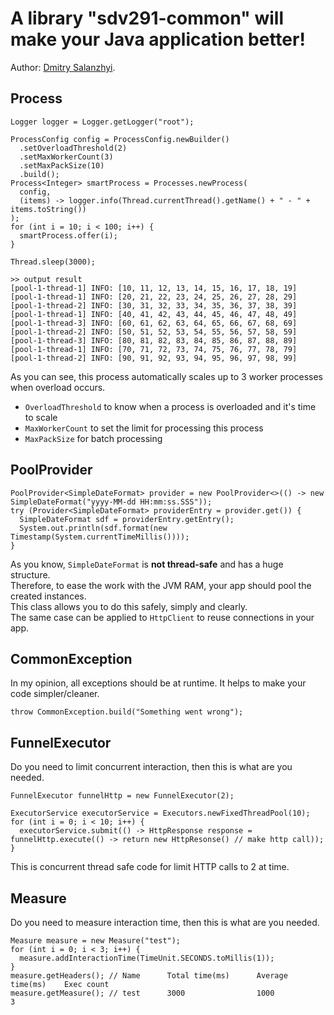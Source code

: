 # A library "sdv291-common" will make your Java application better!
Author: [Dmitry Salanzhyi](https://sdv291.com).

## Process
```
Logger logger = Logger.getLogger("root");

ProcessConfig config = ProcessConfig.newBuilder()
  .setOverloadThreshold(2)
  .setMaxWorkerCount(3)
  .setMaxPackSize(10)
  .build();
Process<Integer> smartProcess = Processes.newProcess(
  config,
  (items) -> logger.info(Thread.currentThread().getName() + " - " + items.toString())
);
for (int i = 10; i < 100; i++) {
  smartProcess.offer(i);
}

Thread.sleep(3000);

>> output result
[pool-1-thread-1] INFO: [10, 11, 12, 13, 14, 15, 16, 17, 18, 19]
[pool-1-thread-1] INFO: [20, 21, 22, 23, 24, 25, 26, 27, 28, 29]
[pool-1-thread-2] INFO: [30, 31, 32, 33, 34, 35, 36, 37, 38, 39]
[pool-1-thread-1] INFO: [40, 41, 42, 43, 44, 45, 46, 47, 48, 49]
[pool-1-thread-3] INFO: [60, 61, 62, 63, 64, 65, 66, 67, 68, 69]
[pool-1-thread-2] INFO: [50, 51, 52, 53, 54, 55, 56, 57, 58, 59]
[pool-1-thread-3] INFO: [80, 81, 82, 83, 84, 85, 86, 87, 88, 89]
[pool-1-thread-1] INFO: [70, 71, 72, 73, 74, 75, 76, 77, 78, 79]
[pool-1-thread-2] INFO: [90, 91, 92, 93, 94, 95, 96, 97, 98, 99]
```
As you can see, this process automatically scales up to 3 worker processes when overload occurs.
* `OverloadThreshold` to know when a process is overloaded and it's time to scale
* `MaxWorkerCount` to set the limit for processing this process
* `MaxPackSize` for batch processing


## PoolProvider
```
PoolProvider<SimpleDateFormat> provider = new PoolProvider<>(() -> new SimpleDateFormat("yyyy-MM-dd HH:mm:ss.SSS"));
try (Provider<SimpleDateFormat> providerEntry = provider.get()) {
  SimpleDateFormat sdf = providerEntry.getEntry();
  System.out.println(sdf.format(new Timestamp(System.currentTimeMillis())));
}
```
As you know, `SimpleDateFormat` is **not thread-safe** and has a huge structure.\
Therefore, to ease the work with the JVM RAM, your app should pool the created instances.\
This class allows you to do this safely, simply and clearly.\
The same case can be applied to `HttpClient` to reuse connections in your app.


## CommonException
In my opinion, all exceptions should be at runtime. It helps to make your code simpler/cleaner.
```
throw CommonException.build("Something went wrong");
```


## FunnelExecutor
Do you need to limit concurrent interaction, then this is what are you needed.
```
FunnelExecutor funnelHttp = new FunnelExecutor(2);

ExecutorService executorService = Executors.newFixedThreadPool(10);
for (int i = 0; i < 10; i++) {
  executorService.submit(() -> HttpResponse response = funnelHttp.execute(() -> return new HttpResonse() // make http call));
}
```
This is concurrent thread safe code for limit HTTP calls to 2 at time.


## Measure
Do you need to measure interaction time, then this is what are you needed.
```
Measure measure = new Measure("test");
for (int i = 0; i < 3; i++) {
  measure.addInteractionTime(TimeUnit.SECONDS.toMillis(1));
}
measure.getHeaders(); // Name      Total time(ms)      Average time(ms)    Exec count
measure.getMeasure(); // test      3000                1000                3
```
